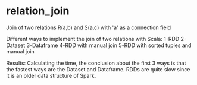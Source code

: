 # relation_join
Join of two relations R(a,b) and S(a,c) with 'a' as a connection field

Different ways to implement the join of two relations with Scala:
1-RDD
2-Dataset
3-Dataframe
4-RDD with manual join
5-RDD with sorted tuples and manual join

Results: Calculating the time, the conclusion about the first 3 ways is that the fastest ways are the Dataset and Dataframe. RDDs are quite slow since it is an older data structure of Spark.
